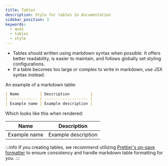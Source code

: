 ```yaml
---
title: Tables
description: Style for tables in documentation
sidebar_position: 3
keywords:
  - quai
  - tables
  - style
---
```


- Tables should written using markdown syntax when possible. It offers better readability, is easier to maintain, and follows globally set styling configurations.
- If a table becomes too large or complex to write in markdown, use JSX syntax instead.

An example of a markdown table:

```md
| Name         | Description         |
| ------------ | ------------------- |
| Example name | Example description |
```

Which looks like this when rendered:

| Name         | Description         |
| ------------ | ------------------- |
| Example name | Example description |

:::info
If you creating tables, we recommend utilizing [Prettier's on-save formatter](https://prettier.io/) to ensure consistency and handle markdown table formatting for you.
:::
